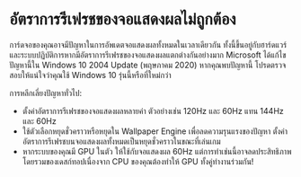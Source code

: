 # อัตราการรีเฟรชของจอแสดงผลไม่ถูกต้อง

การ์ดจอของคุณอาจมีปัญหาในการอัพเดตจอแสดงผลทั้งหมดในเวลาเดียวกัน ทั้งนี้ขึ้นอยู่กับฮาร์ดแวร์และระบบปฏิบัติการหากมีอัตราการรีเฟรชของจอแสดงผลแตกต่างกันอย่างมาก Microsoft ได้แก้ไขปัญหานี้ใน Windows 10 2004 Update (พฤษภาคม 2020) หากคุณพบปัญหานี้ โปรดตรวจสอบให้แน่ใจว่าคุณใช้ Windows 10 รุ่นนี้หรือที่ใหม่กว่า

การหลีกเลี่ยงปัญหาทั่วไป:

* ตั้งค่าอัตราการรีเฟรชของจอแสดงผลหลายค่า ตัวอย่างเช่น 120Hz และ 60Hz แทน 144Hz และ 60Hz
* ใช้ตัวเลือกหยุดชั่วคราวหรือหยุดใน Wallpaper Engine เพื่อลดความรุนแรงของปัญหา ตั้งค่าอัตราการรีเฟรชบนจอแสดงผลทั้งหมดเป็นหยุดชั่วคราวในขณะที่เล่นเกม
* หากระบบของคุณมี GPU ในตัว ให้ใช้กับจอแสดงผล 60Hz แต่การทำเช่นนี้อาจลดประสิทธิภาพโดยรวมของเดสก์ทอปเนื่องจาก CPU ของคุณต้องทำให้ GPU ทั้งคู่ทำงานร่วมกัน!